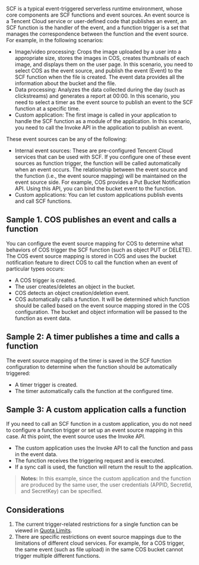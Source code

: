 SCF is a typical event-triggered serverless runtime environment, whose core components are SCF functions and event sources. An event source is a Tencent Cloud service or user-defined code that publishes an event, an SCF function is the handler of the event, and a function trigger is a set that manages the correspondence between the function and the event source. For example, in the following scenarios:

* Image/video processing: Crops the image uploaded by a user into a appropriate size, stores the images in COS, creates thumbnails of each image, and displays them on the user page. In this scenario, you need to select COS as the event source, and publish the event (Event) to the SCF function when the file is created. The event data provides all the information about the bucket and the file.
* Data processing: Analyzes the data collected during the day (such as clickstreams) and generates a report at 00:00. In this scenario, you need to select a timer as the event source to publish an event to the SCF function at a specific time.
* Custom application: The first image is called in your application to handle the SCF function as a module of the application. In this scenario, you need to call the Invoke API in the application to publish an event.

These event sources can be any of the following:

* Internal event sources: These are pre-configured Tencent Cloud services that can be used with SCF. If you configure one of these event sources as function trigger, the function will be called automatically when an event occurs. The relationship between the event source and the function (i.e., the event source mapping) will be maintained on the event source side. For example, COS provides a Put Bucket Notification API. Using this API, you can bind the bucket event to the function.
* Custom applications: You can let custom applications publish events and call SCF functions.

## Sample 1. COS publishes an event and calls a function

You can configure the event source mapping for COS to determine what behaviors of COS trigger the SCF function (such as object PUT or DELETE). The COS event source mapping is stored in COS and uses the bucket notification feature to direct COS to call the function when an event of particular types occurs:

- A COS trigger is created.
- The user creates/deletes an object in the bucket.
- COS detects an object creation/deletion event.
- COS automatically calls a function. It will be determined which function should be called based on the event source mapping stored in the COS configuration. The bucket and object information will be passed to the function as event data.

## Sample 2: A timer publishes a time and calls a function
The event source mapping of the timer is saved in the SCF function configuration to determine when the function should be automatically triggered:

- A timer trigger is created.
- The timer automatically calls the function at the configured time.

## Sample 3: A custom application calls a function
If you need to call an SCF function in a custom application, you do not need to configure a function trigger or set up an event source mapping in this case. At this point, the event source uses the Invoke API.

- The custom application uses the Invoke API to call the function and pass in the event data.
- The function receives the triggering request and is executed.
- If a sync call is used, the function will return the result to the application.

>**Notes:**
In this example, since the custom application and the function are produced by the same user, the user credentials (APPID, SecretId, and SecretKey) can be specified.

## Considerations
1. The current trigger-related restrictions for a single function can be viewed in [Quota Limits](https://intl.cloud.tencent.com/document/product/583/11637).
2. There are specific restrictions on event source mappings due to the limitations of different cloud services. For example, for a COS trigger, the same event (such as file upload) in the same COS bucket cannot trigger multiple different functions.
